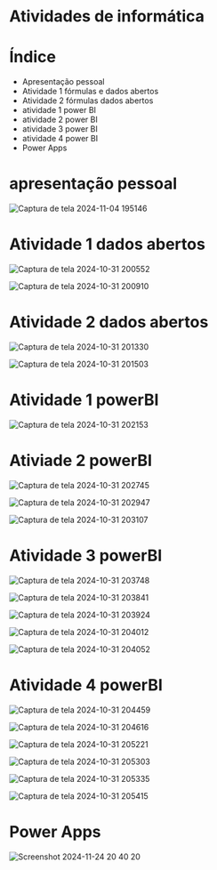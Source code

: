 # Atividades de informática

# Índice
* Apresentação pessoal 
* Atividade 1 fórmulas e dados abertos
* Atividade 2 fórmulas dados abertos
* atividade 1 power BI 
* atividade 2 power BI
* atividade 3 power BI
* atividade 4 power BI
* Power Apps

# apresentação pessoal

![Captura de tela 2024-11-04 195146](https://github.com/user-attachments/assets/94f19aba-74f5-4614-ac9d-4a04a5189630)

# Atividade 1 dados abertos 

![Captura de tela 2024-10-31 200552](https://github.com/user-attachments/assets/b153e182-bf04-4498-a288-79fb7b8613b4)

![Captura de tela 2024-10-31 200910](https://github.com/user-attachments/assets/26d1b26e-9381-42b3-b675-b82de1d69de7)

# Atividade 2 dados abertos

![Captura de tela 2024-10-31 201330](https://github.com/user-attachments/assets/915e90bb-8d3b-4543-80e0-11c46cce23af)

![Captura de tela 2024-10-31 201503](https://github.com/user-attachments/assets/22c24666-3aae-40ce-a4d2-dbc60592feba)

# Atividade 1 powerBI

![Captura de tela 2024-10-31 202153](https://github.com/user-attachments/assets/149fce2b-0a7f-44f6-9b45-bf8456cc3027)

# Ativiade 2 powerBI

![Captura de tela 2024-10-31 202745](https://github.com/user-attachments/assets/851bd890-e9ad-4c31-89a7-c21540533c39)

![Captura de tela 2024-10-31 202947](https://github.com/user-attachments/assets/bbeab0fb-3ab5-470d-8a83-ac1e4df41745)

![Captura de tela 2024-10-31 203107](https://github.com/user-attachments/assets/548ada8d-4831-4e13-a00a-74d1450d667d)

# Atividade 3 powerBI

![Captura de tela 2024-10-31 203748](https://github.com/user-attachments/assets/6f5efc8f-4d4f-42e0-982c-f98a676d09e3)

![Captura de tela 2024-10-31 203841](https://github.com/user-attachments/assets/4237022d-8c9c-488d-9b32-3465260cea14)

![Captura de tela 2024-10-31 203924](https://github.com/user-attachments/assets/98db8749-3319-4385-8cc7-f2d1e2899c95)

![Captura de tela 2024-10-31 204012](https://github.com/user-attachments/assets/317ae0e5-d970-4fab-a4ee-68c9070de284)

![Captura de tela 2024-10-31 204052](https://github.com/user-attachments/assets/0725c858-61b7-4af2-b84b-fe0b04699dc6)

# Atividade 4 powerBI

![Captura de tela 2024-10-31 204459](https://github.com/user-attachments/assets/6cb5211b-80ef-4efc-9367-30a78ba19644)

![Captura de tela 2024-10-31 204616](https://github.com/user-attachments/assets/9f4178f7-4069-4187-95a1-11ecca5b6598)

![Captura de tela 2024-10-31 205221](https://github.com/user-attachments/assets/b9d82998-ec75-4cac-9d12-0562b0bd9714)

![Captura de tela 2024-10-31 205303](https://github.com/user-attachments/assets/def7295a-2d8c-48d0-bda7-5577d7c4a88a)

![Captura de tela 2024-10-31 205335](https://github.com/user-attachments/assets/f2fafb8e-4b0c-4bca-bffe-5f2a00efb1e3)

![Captura de tela 2024-10-31 205415](https://github.com/user-attachments/assets/76b35d80-2f67-4f4d-a6ab-93e9085f7879)

# Power Apps

![Screenshot 2024-11-24 20 40 20](https://github.com/user-attachments/assets/2b014c68-9da0-43ea-8bd6-4a74d621492c)

